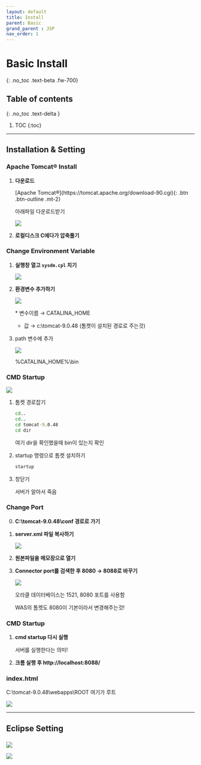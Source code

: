 ```yaml
---
layout: default
title: Install
parent: Basic
grand_parent : JSP
nav_order: 1
---
```


# Basic Install
{: .no_toc .text-beta .fw-700}

## Table of contents
{: .no_toc .text-delta }

1. TOC
{:toc}

---

## Installation & Setting

### Apache Tomcat® Install

1. **다운로드**

    <span class="fs-2">
    [Apache Tomcat®](https://tomcat.apache.org/download-90.cgi){: .btn .btn-outline .mt-2}
    </span>

    아래파일 다운로드받기

    ![](https://gekdev.github.io/docs/jsp/basic/example/apach.png)

2. **로컬디스크 C에다가 압축풀기**

### Change Environment Variable

1. **실행창 열고 `sysdm.cpl` 치기**

    ![](https://gekdev.github.io/docs/jsp/basic/example/comm.jpg) 

2. **환경변수 추가하기**

    ![](https://gekdev.github.io/docs/jsp/basic/example/new.jpg)

    <div class="code-example" markdown="1">
    * 변수이름  → CATALINA_HOME
    
    * 값        → c:\tomcat-9.0.48 (톰켓이 설치된 경로로 주는것)
    </div>

3. path 변수에 추가

    ![](https://gekdev.github.io/docs/jsp/basic/example/add.jpg)

    <div class="code-example" markdown="1">
    %CATALINA_HOME%\bin
    </div>

### CMD Startup

![](https://gekdev.github.io/docs/jsp/basic/example/cmd.jpg)

1. 톰켓 경로잡기

    ```cmd
    cd..
    cd..
    cd tomcat-9.0.48
    cd dir
    ```
    
    여기 dir을 확인했을때 bin이 있는지 확인

2. startup 명령으로 톰켓 설치하기

    ```cmd
    startup
    ```

3. 창닫기

    서버가 알아서 죽음

### Change Port

0. **C:\tomcat-9.0.48\conf 경로로 가기**

1. **server.xml 파일 복사하기**
    
    ![](https://gekdev.github.io/docs/jsp/basic/example/copy.jpg)

2. **원본파일을 메모장으로 열기**

3. **Connector port를 검색한 후 8080 &#8594; 8088로 바꾸기**

    ![](https://gekdev.github.io/docs/jsp/basic/example/8088.jpg)

    오라클 데이터베이스는 1521, 8080 포트를 사용함

    WAS의 톰켓도 8080이 기본이라서 변경해주는것!

### CMD Startup

1. **cmd startup 다시 실행**

    서버를 실행한다는 의미!

2. **크롬 실행 후 http://localhost:8088/**

### index.html

C:\tomcat-9.0.48\webapps\ROOT 여기가 루트

![](https://gekdev.github.io/docs/jsp/basic/example/index.jpg)

---

## Eclipse Setting

### 

![](https://gekdev.github.io/docs/jsp/basic/example/javaee.jpg)

![](https://gekdev.github.io/docs/jsp/basic/example/project1.JPG)